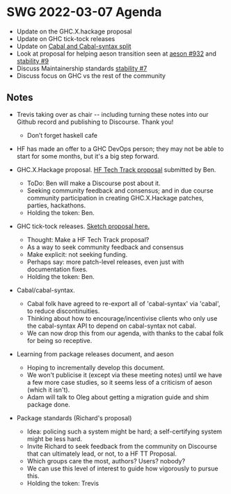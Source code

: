 # SWG 2022-03-07 Agenda

- Update on the GHC.X.hackage proposal
- Update on GHC tick-tock releases
- Update on [Cabal and Cabal-syntax split](https://github.com/haskell/cabal/pull/7620#issuecomment-914180574,%20%20%20%20%20https://github.com/haskell/cabal/issues/7974)
- Look at proposal for helping aeson transition seen at [aeson #932](https://github.com/haskell/aeson/pull/932) and [stability #9](https://github.com/haskellfoundation/stability/issues/9)
- Discuss Maintainership standards [stability #7](https://github.com/haskellfoundation/stability/issues/7)
- Discuss focus on GHC vs the rest of the community

## Notes


- Trevis taking over as chair -- including turning these notes into our Github record and publishing to Discourse.  Thank you!
  - Don’t forget haskell cafe


- HF has made an offer to a GHC DevOps person; they may not be able to start for some months, but it's a big step forward.


- GHC.X.Hackage proposal.  [HF Tech Track proposal](https://github.com/haskellfoundation/tech-proposals/pull/27) submitted by Ben.
  - ToDo: Ben will make a Discourse post about it.
  - Seeking community feedback and consensus; and in due course community participation in creating GHC.X.Hackage patches, parties, hackathons.
  - Holding the token: Ben.


- GHC tick-tock releases. [Sketch proposal here.](https://edit.smart-cactus.org/2aHzr6aTQEiDlNCliKaCYg#)
  - Thought: Make a HF Tech Track proposal?
  - As a way to seek community feedback and consensus
  - Make explicit: not seeking funding.
  - Perhaps say: more patch-level releases, even just with documentation fixes.
  - Holding the token: Ben.


- Cabal/cabal-syntax.
  - Cabal folk have agreed to re-export all of 'cabal-syntax' via 'cabal', to reduce discontinuities.
  - Thinking about how to encourage/incentivise clients who only use the cabal-syntax API to depend on cabal-syntax not cabal.
  - We can now drop this from our agenda, with thanks to the cabal folk for being so receptive.


- Learning from package releases document, and aeson
  - Hoping to incrementally develop this document.
  - We won't publicise it (except via these meeting notes) until we have a few more case studies, so it seems less of a criticism of aeson (which it isn't).
  - Adam will talk to Oleg about getting a migration guide and shim package done.


- Package standards (Richard's proposal)
  - Idea: policing such a system might be hard; a self-certifying system might be less hard.
  - Invite Richard to seek feedback from the community on Discourse that can ultimately lead, or not, to a HF TT Proposal.
  - Which groups care the most, authors? Users? nobody?
  - We can use this level of interest to guide how vigorously to pursue this.
  - Holding the token: Trevis
